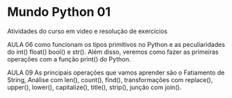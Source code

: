 # Mundo Python 01
Atividades do curso em video e resolução de exercícios

AULA 06 
 como funcionam os tipos primitivos no Python e as peculiaridades do int() float() bool() e str(). Além disso, veremos como fazer as primeiras operações com a função print() do Python.

AULA 09
As principais operações que vamos aprender são o  Fatiamento de String, Análise com len(), count(), find(),  transformações com replace(), upper(), lower(), capitalize(), title(), strip(), junção com join().
